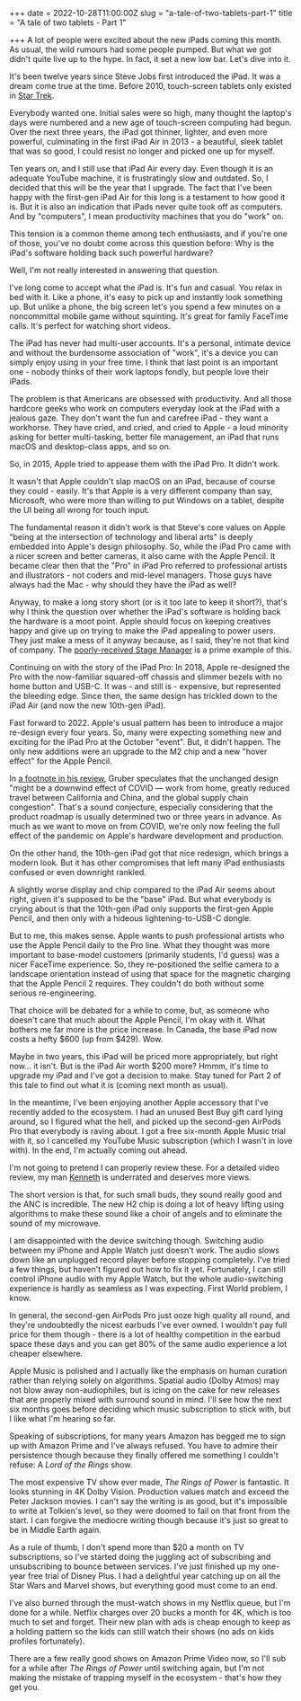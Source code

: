 +++
date = 2022-10-28T11:00:00Z
slug = "a-tale-of-two-tablets-part-1"
title = "A tale of two tablets - Part 1"

+++
A lot of people were excited about the new iPads coming this month. As usual, the wild rumours had some people pumped. But what we got didn't quite live up to the hype. In fact, it set a new low bar. Let's dive into it.

It's been twelve years since Steve Jobs first introduced the iPad. It was a dream come true at the time. Before 2010, touch-screen tablets only existed in [Star Trek](https://youtu.be/yVqHoGKQXLI).

Everybody wanted one. Initial sales were so high, many thought the laptop's days were numbered and a new age of touch-screen computing had begun. Over the next three years, the iPad got thinner, lighter, and even more powerful, culminating in the first iPad Air  in 2013 - a beautiful, sleek tablet that was so good, I could resist no longer and picked one up for myself.

Ten years on, and I still use that iPad Air every day. Even though it is an adequate YouTube machine, it is frustratingly slow and outdated. So, I decided that this will be the year that I upgrade. The fact that I've been happy with the first-gen iPad Air for this long is a testament to how good it is. But it is also an indication that iPads never quite took off as computers. And by "computers", I mean productivity machines that you do "work" on.

This tension is a common theme among tech enthusiasts, and if you're one of those, you've no doubt come across this question before: Why is the iPad's software holding back such powerful hardware?

Well, I'm not really interested in answering that question.

<!--more-->

I've long come to accept what the iPad is. It's fun and casual. You relax in bed with it. Like a phone, it's easy to pick up and instantly look something up. But unlike a phone, the big screen let's you spend a few minutes on a noncommittal mobile game without squinting. It's great for family FaceTime calls. It's perfect for watching short videos.

The iPad has never had multi-user accounts. It's a personal, intimate device and without the  burdensome association of "work", it's a device you can simply enjoy using in your free time. I think that last point is an important one - nobody thinks of their work laptops fondly, but people love their iPads.

The problem is that Americans are obsessed with productivity. And all those hardcore geeks who work on computers everyday look at the iPad with a jealous gaze. They don't want the fun and carefree iPad - they want a workhorse. They have cried, and cried, and cried to Apple - a loud minority asking for better multi-tasking, better file management, an iPad that runs macOS and desktop-class apps, and so on.

So, in 2015, Apple tried to appease them with the iPad Pro. It didn't work.

It wasn't that Apple couldn't slap macOS on an iPad, because of course they could - easily. It's that Apple is a very different company than say, Microsoft, who were more than willing to put Windows on a tablet, despite the UI being all wrong for touch input.

The fundamental reason it didn't work is that Steve's core values on Apple "being at the intersection of technology and liberal arts" is deeply embedded into Apple's design philosophy. So, while the iPad Pro came with a nicer screen and better cameras, it also came with the Apple Pencil. It became clear then that the "Pro" in iPad Pro referred to professional artists and illustrators - not coders and mid-level managers. Those guys have always had the Mac - why should they have the iPad as well?

Anyway, to make a long story short (or is it too late to keep it short?), that's why I think the question over whether the iPad's software is holding back the hardware is a moot point. Apple should focus on keeping creatives happy and give up on trying to make the iPad appealing to power users. They just make a mess of it anyway because, as I said, they're not that kind of company. The [poorly-received Stage Manager](https://www.macrumors.com/2022/10/25/stage-manager-criticized-as-ipados-16-released/) is a prime example of this.

Continuing on with the story of the iPad Pro: In 2018, Apple re-designed the Pro with the now-familiar squared-off chassis and slimmer bezels with no home button and USB-C. It was - and still is - expensive, but represented the bleeding edge. Since then, the same design has trickled down to the iPad Air (and now the new 10th-gen iPad).

Fast forward to 2022. Apple's usual pattern has been to introduce a major re-design every four years. So, many were expecting something new and exciting for the iPad Pro at the October "event". But, it didn't happen. The only new additions were an upgrade to the M2 chip and a new "hover effect" for the Apple Pencil.

In [a footnote in his review](https://daringfireball.net/2022/10/the_2022_ipad#fn1-2022-10-26), Gruber speculates that the unchanged design "might be a downwind effect of COVID — work from home, greatly reduced travel between California and China, and the global supply chain congestion". That's a sound conjecture, especially considering that the product roadmap is usually determined two or three years in advance. As much as we want to move on from COVID, we're only now feeling the full effect of the pandemic on Apple's hardware development and production.

On the other hand, the 10th-gen iPad got that nice redesign, which brings a modern look. But it has other compromises that left many iPad enthusiasts confused or even downright rankled.

A slightly worse display and chip compared to the iPad Air seems about right, given it's supposed to be the "base" iPad. But what everybody is crying about is that the 10th-gen iPad only supports the first-gen Apple Pencil, and then only with a hideous lightening-to-USB-C dongle.

But to me, this makes sense. Apple wants to push professional artists who use the Apple Pencil daily to the Pro line. What they thought was more important to base-model customers (primarily students, I'd guess) was a nicer FaceTime experience. So, they re-positioned the selfie camera to a landscape orientation instead of using that space for the magnetic charging that the Apple Pencil 2 requires. They couldn't do both without some serious re-engineering.

That choice will be debated for a while to come, but, as someone who doesn't care that much about the Apple Pencil, I'm okay with it. What bothers me far more is the price increase. In Canada, the base iPad now costs a hefty $600 (up from $429). Wow.

Maybe in two years, this iPad will be priced more appropriately, but right now... it isn't. But is the iPad Air worth $200 more? Hmmm, it's time to upgrade my iPad and I've got a decision to make. Stay tuned for Part 2 of this tale to find out what it is (coming next month as usual).

In the meantime, I've been enjoying another Apple accessory that I've recently added to the ecosystem. I had an unused Best Buy gift card lying around, so I figured what the hell, and picked up the second-gen AirPods Pro that everybody is raving about. I got a free six-month Apple Music trial with it, so I cancelled my YouTube Music subscription (which I wasn't in love with). In the end, I'm actually coming out ahead.

I'm not going to pretend I can properly review these. For a detailed video review, my man [Kenneth](https://youtu.be/q7DhG4pHwho) is underrated and deserves more views.

The short version is that, for such small buds, they sound really good and the ANC is incredible. The new H2 chip is doing a lot of heavy lifting using algorithms to make these sound like a choir of angels and to eliminate the sound of my microwave.

I am disappointed with the device switching though. Switching audio between my iPhone and Apple Watch just doesn't work. The audio slows down like an unplugged record player before stopping completely. I've tried a few things, but haven't figured out how to fix it yet. Fortunately, I can still control iPhone audio with my Apple Watch, but the whole audio-switching experience is hardly as seamless as I was expecting. First World problem, I know.

In general, the second-gen AirPods Pro just ooze high quality all round, and they're undoubtedly the nicest earbuds I've ever owned. I wouldn't pay full price for them though - there is a lot of healthy competition in the earbud space these days and you can get 80% of the same audio experience a lot cheaper elsewhere.

Apple Music is polished and I actually like the emphasis on human curation rather than relying solely on algorithms. Spatial audio (Dolby Atmos) may not blow away non-audiophiles, but is icing on the cake for new releases that are properly mixed with surround sound in mind. I'll see how the next six months goes before deciding which music subscription to stick with, but I like what I'm hearing so far.

Speaking of subscriptions, for many years Amazon has begged me to sign up with Amazon Prime and I've always refused. You have to admire their persistence though because they finally offered me something I couldn't refuse:  A _Lord of the Rings_ show.

The most expensive TV show ever made, _The Rings of Power_ is fantastic. It looks stunning in 4K Dolby Vision. Production values match and exceed the Peter Jackson movies. I can't say the writing is as good, but it's impossible to write at Tolkien's level, so they were doomed to fail on that front from the start. I can forgive the mediocre writing though because it's just so great to be in Middle Earth again.

As a rule of thumb, I don't spend more than $20 a month on TV subscriptions, so I've started doing the juggling act of subscribing and unsubscribing to bounce between services. I've just finished up my one-year free trial of Disney Plus. I had a delightful year catching up on all the Star Wars and Marvel shows, but everything good must come to an end.

I've also burned through the must-watch shows in my Netflix queue, but I'm done for a while. Netflix charges over 20 bucks a month for 4K, which is too much to set and forget. Their new plan with ads is cheap enough to keep as a holding pattern so the kids can still watch their shows (no ads on kids profiles fortunately).

There are a few really good shows on Amazon Prime Video now, so I'll sub for a while after _The Rings of Power_ until switching again, but I'm not making the mistake of trapping myself in the ecosystem - that's how they get you.